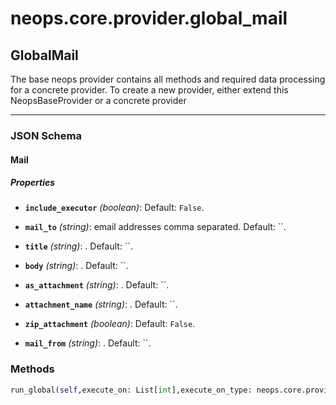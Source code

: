 # neops.core.provider.global_mail
## GlobalMail
The base neops provider contains all methods and required data processing for a concrete provider.
To create a new provider, either extend this NeopsBaseProvider or a concrete provider

----------
### JSON Schema
#### Mail


##### Properties


- **`include_executor`** *(boolean)*: Default: `False`.

- **`mail_to`** *(string)*: email addresses comma separated. Default: ``.

- **`title`** *(string)*: . Default: ``.

- **`body`** *(string)*: . Default: ``.

- **`as_attachment`** *(string)*: . Default: ``.

- **`attachment_name`** *(string)*: . Default: ``.

- **`zip_attachment`** *(boolean)*: Default: `False`.

- **`mail_from`** *(string)*: . Default: ``.

### Methods
```python
run_global(self,execute_on: List[int],execute_on_type: neops.core.provider.base.enum.RunOnEnum,dry_run: bool,task_input_kwargs: Dict[Any, Any],search_query: str,task_kwargs: Dict[Any, Any],result,**kwargs) -> Any
```